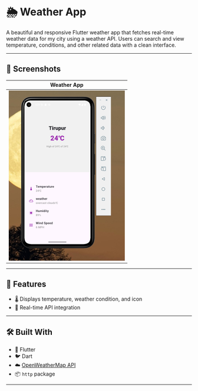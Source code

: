 # 🌦️ Weather App

A beautiful and responsive Flutter weather app that fetches real-time weather data for my city using a weather API. Users can search and view temperature, conditions, and other related data with a clean interface.

---

## 📸 Screenshots

| Weather App |
|-------------|
| ![Weather Display](https://github.com/Balahariharan333/Weather_App/blob/master/WeatherApp%20Screenshots/Screenshot%202025-06-12%20062917.png?raw=true)|


---

## 🌟 Features

- 🌡️ Displays temperature, weather condition, and icon
- 📍 Real-time API integration


---

## 🛠️ Built With

- 💙 Flutter
- 🐦 Dart
- ☁️ [OpenWeatherMap API](https://openweathermap.org/) 
- 📦 `http` package

---


